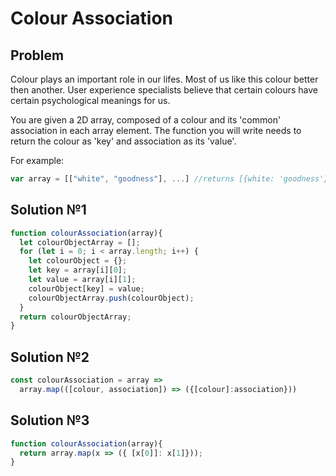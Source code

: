 # Colour Association

## Problem
Colour plays an important role in our lifes. Most of us like this colour better then another. User experience specialists believe that certain colours have certain psychological meanings for us.

You are given a 2D array, composed of a colour and its 'common' association in each array element. The function you will write needs to return the colour as 'key' and association as its 'value'.

For example:
```javascript
var array = [["white", "goodness"], ...] //returns [{white: 'goodness'}, ...]
```

## Solution №1
```javascript
function colourAssociation(array){
  let colourObjectArray = [];
  for (let i = 0; i < array.length; i++) {
    let colourObject = {};
    let key = array[i][0];
    let value = array[i][1];
    colourObject[key] = value;
    colourObjectArray.push(colourObject);
  }
  return colourObjectArray;
}
```

## Solution №2
```javascript
const colourAssociation = array =>
  array.map(([colour, association]) => ({[colour]:association}))
```

## Solution №3
```javascript
function colourAssociation(array){
  return array.map(x => ({ [x[0]]: x[1]}));
}
```
